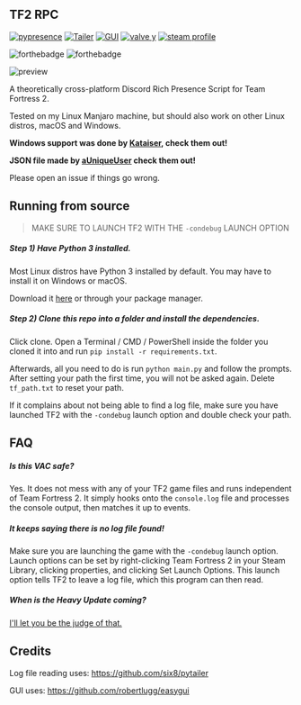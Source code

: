 TF2 RPC
---
[![pypresence](https://img.shields.io/badge/RPC-PyPresence-informational?style=for-the-badge)](https://github.com/qwertyquerty/pypresence)
[![Tailer](https://img.shields.io/badge/Log%20Reader-Tailer-informational?style=for-the-badge)](https://github.com/six8/pytailer)
[![GUI](https://img.shields.io/badge/GUI-easygui-informational?style=for-the-badge)](https://img.shields.io/badge/GUI-easygui-informational)
[![valve y](https://img.shields.io/badge/Heavy%20Update-Never-critical?style=for-the-badge)](https://www.youtube.com/watch?v=oiuyhxp4w9I)
[![steam profile](https://img.shields.io/badge/Steam%20%20Profile-EmeraldSnorlax-brightgreen?style=for-the-badge)](https://steamcommunity.com/id/EmeraldSnorlax)


![forthebadge](https://forthebadge.com/images/badges/60-percent-of-the-time-works-every-time.svg)
![forthebadge](https://forthebadge.com/images/badges/made-with-python.svg)

![preview](https://i.imgur.com/rD1PXPQ.gif)


A theoretically cross-platform Discord Rich Presence Script for Team Fortress 2.

Tested on my Linux Manjaro machine, but should also work on other Linux distros, macOS and Windows.

**Windows support was done by [Kataiser](https://github.com/Kataiser), check them out!**

**JSON file made by [aUniqueUser](https://github.com/aUniqueUser/) check them out!**

Please open an issue if things go wrong.


Running from source
---
> MAKE SURE TO LAUNCH TF2 WITH THE `-condebug` LAUNCH OPTION

##### Step 1) Have Python 3 installed.
Most Linux distros have Python 3 installed by default. You may have to install it on Windows or macOS.

Download it [here](https://www.python.org/downloads/) or through your package manager.

##### Step 2) Clone this repo into a folder and install the dependencies.
Click clone. Open a Terminal / CMD / PowerShell inside the folder you cloned it into and run `pip install -r requirements.txt`.

Afterwards, all you need to do is run `python main.py` and follow the prompts.
After setting your path the first time, you will not be asked again.
Delete `tf_path.txt` to reset your path.

If it complains about not being able to find a log file, make sure you have launched TF2 with the `-condebug` launch option and double check your path.


FAQ
---

##### Is this VAC safe?

Yes. It does not mess with any of your TF2 game files and runs independent of Team Fortress 2. It simply hooks onto the `console.log` file and processes the console output, then matches it up to events.

##### It keeps saying there is no log file found!

Make sure you are launching the game with the `-condebug` launch option. Launch options can be set by right-clicking Team Fortress 2 in your Steam Library, clicking properties, and clicking Set Launch Options. This launch option tells TF2 to leave a log file, which this program can then read.

##### When is the Heavy Update coming?

[I'll let you be the judge of that.](https://www.youtube.com/watch?v=FqzpAH-WAno)

Credits
---

Log file reading uses:
https://github.com/six8/pytailer

GUI uses:
https://github.com/robertlugg/easygui

